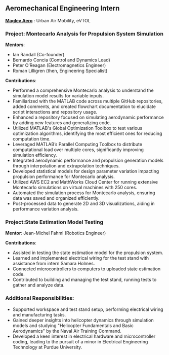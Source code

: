 ## Aeromechanical Engineering Intern
**<a href="https://www.linkedin.com/company/maglev-aero/" target="_blank" title="Click">Maglev Aero</a>** : Urban Air Mobility, eVTOL

### Project: Montecarlo Analysis for Propulsion System Simulation
**Mentors**:

-	Ian Randall (Co-founder)
-	Bernardo Concia (Control and Dynamics Lead)
-	Peter O’Reagan (Electromagnetics Engineer)
-	Roman Lilligren (then, Engineering Specialist)

**Contributions**:

-	Performed a comprehensive Montecarlo analysis to understand the simulation model results for variable inputs.
-	Familiarized with the MATLAB code across multiple GitHub repositories, added comments, and created flowchart documentation to elucidate script interactions and repository usage.
-	Enhanced a repository focused on simulating aerodynamic performance by adding new features and generalizing code.
-	Utilized MATLAB's Global Optimization Toolbox to test various optimization algorithms, identifying the most efficient ones for reducing computation time.
-	Leveraged MATLAB’s Parallel Computing Toolbox to distribute computational load over multiple cores, significantly improving simulation efficiency.
-	Integrated aerodynamic performance and propulsion generation models through interpolation and extrapolation techniques.
-	Developed statistical models for design parameter variation impacting propulsion performance for Montecarlo analysis.
-	Utilized AWS EC2 and MathWorks Cloud Center for running extensive Montecarlo simulations on virtual machines with 250 cores.
-	Automated the simulation process for Montecarlo analysis, ensuring data was saved and organized efficiently.
-	Post-processed data to generate 2D and 3D visualizations, aiding in performance variation analysis.

### Project:State Estimation Model Testing
**Mentor**: Jean-Michel Fahmi (Robotics Engineer)

**Contributions**:

-	Assisted in testing the state estimation model for the propulsion system.
-	Learned and implemented electrical wiring for the test stand with assistance from intern Samara Holmes.
-	Connected microcontrollers to computers to uploaded state estimation code.
-	Contributed to building and managing the test stand, running tests to gather and analyze data.

### Additional Responsibilities:
-	Supported workspace and test stand setup, performing electrical wiring and manufacturing tasks.
-	Gained deeper insights into helicopter dynamics through simulation models and studying "Helicopter Fundamentals and Basic Aerodynamics" by the Naval Air Training Command.
-	Developed a keen interest in electrical hardware and microcontroller coding, leading to the pursuit of a minor in Electrical Engineering Technology at Purdue University.
